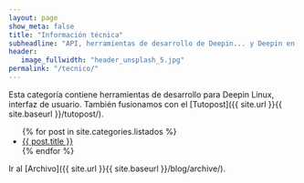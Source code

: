 ```yaml
---
layout: page
show_meta: false
title: "Información técnica"
subheadline: "API, herramientas de desarrollo de Deepin... y Deepin en Español."
header:
   image_fullwidth: "header_unsplash_5.jpg"
permalink: "/tecnico/"
---
```

Esta categoría contiene herramientas de desarrollo para Deepin Linux, interfaz de usuario. También fusionamos con el [Tutopost]({{ site.url }}{{ site.baseurl }}/tutopost/).
<ul>
    {% for post in site.categories.listados %}
    <li><a href="{{ site.url }}{{ site.baseurl }}{{ post.url }}">{{ post.title }}</a></li>
    {% endfor %}
</ul>

Ir al [Archivo]({{ site.url }}{{ site.baseurl }}/blog/archive/).
